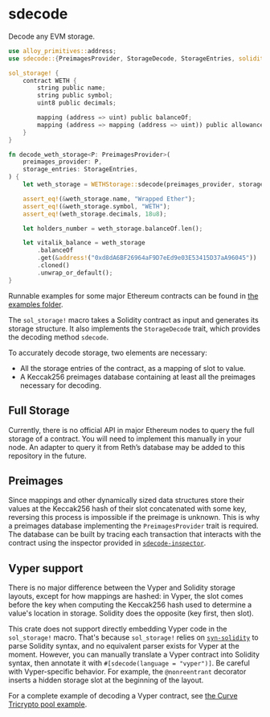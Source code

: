 # sdecode

Decode any EVM storage.

```rust
use alloy_primitives::address;
use sdecode::{PreimagesProvider, StorageDecode, StorageEntries, solidity::sol_storage};

sol_storage! {
    contract WETH {
        string public name;
        string public symbol;
        uint8 public decimals;

        mapping (address => uint) public balanceOf;
        mapping (address => mapping (address => uint)) public allowance;
    }
}

fn decode_weth_storage<P: PreimagesProvider>(
    preimages_provider: P,
    storage_entries: StorageEntries,
) {
    let weth_storage = WETHStorage::sdecode(preimages_provider, storage_entries).unwrap();

    assert_eq!(&weth_storage.name, "Wrapped Ether");
    assert_eq!(&weth_storage.symbol, "WETH");
    assert_eq!(weth_storage.decimals, 18u8);

    let holders_number = weth_storage.balanceOf.len();

    let vitalik_balance = weth_storage
        .balanceOf
        .get(&address!("0xd8dA6BF26964aF9D7eEd9e03E53415D37aA96045"))
        .cloned()
        .unwrap_or_default();
}
```

Runnable examples for some major Ethereum contracts can be found in [the examples folder](./crates/sdecode/examples/).

The `sol_storage!` macro takes a Solidity contract as input and generates its storage structure. It also implements the `StorageDecode` trait, which provides the decoding method `sdecode`.

To accurately decode storage, two elements are necessary:
- All the storage entries of the contract, as a mapping of slot to value.
- A Keccak256 preimages database containing at least all the preimages necessary for decoding.

## Full Storage

Currently, there is no official API in major Ethereum nodes to query the full storage of a contract. You will need to implement this manually in your node. An adapter to query it from Reth’s database may be added to this repository in the future.

## Preimages

Since mappings and other dynamically sized data structures store their values at the Keccak256 hash of their slot concatenated with some key, reversing this process is impossible if the preimage is unknown. This is why a preimages database implementing the `PreimagesProvider` trait is required. The database can be built by tracing each transaction that interacts with the contract using the inspector provided in [`sdecode-inspector`](./crates/sdecode-inspector/).

## Vyper support

There is no major difference between the Vyper and Solidity storage layouts, except for how mappings are hashed: in Vyper, the slot comes before the key when computing the Keccak256 hash used to determine a value's location in storage. Solidity does the opposite (key first, then slot).

This crate does not support directly embedding Vyper code in the `sol_storage!` macro. That's because `sol_storage!` relies on [`syn-solidity`] to parse Solidity syntax, and no equivalent parser exists for Vyper at the moment. However, you can manually translate a Vyper contract into Solidity syntax, then annotate it with `#[sdecode(language = "vyper")]`. Be careful with Vyper-specific behavior. For example, the `@nonreentrant` decorator inserts a hidden storage slot at the beginning of the layout.

For a complete example of decoding a Vyper contract, see [the Curve Tricrypto pool example](./crates/sdecode//examples/curve_tricrypto.rs).

[`syn-solidity`]: https://crates.io/crates/syn-solidity
